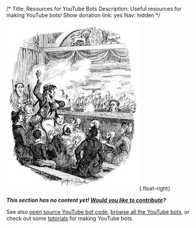 /*
Title: Resources for YouTube Bots
Description: Useful resources for making YouTube bots!
Show donation link: yes
Nav: hidden
*/

![This is EXACTLY what YouTube is like.](/content/images/illustrations/battle-nile.jpg){.float-right}

***This section has no content yet! [Would you like to contribute](https://github.com/botwiki/botwiki.org)?***

See also [open source YouTube bot code](/tag/youtube+opensource), [browse all the YouTube bots](/bots/youtube-bots), or check out some [tutorials](/tutorials/youtube-bots) for making YouTube bots.